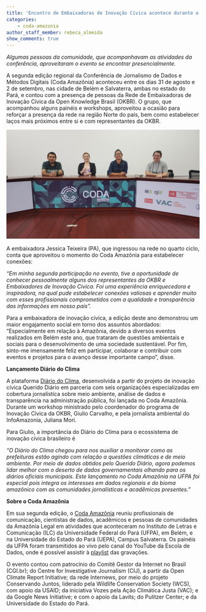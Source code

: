 ```yaml
---
title: 'Encontro de Embaixadoras de Inovação Cívica acontece durante o Coda Amazônia'
categories: 
    - coda-amazonia
author_staff_member: rebeca_almeida
show_comments: true
---
```

*Algumas pessoas da comunidade, que acompanhavam as atividades da conferência, aproveitaram o evento se encontrar presencialmente.*

A segunda edição regional da Conferência de Jornalismo de Dados e Métodos Digitais (Coda Amazônia) aconteceu entre os dias 31 de agosto e 2 de setembro, nas cidade de Belém e Salvaterra, ambas no estado do Pará, e contou com a presença de pessoas da Rede de Embaixadoras de Inovação Cívica da Open Knowledge Brasil (OKBR). O grupo, que acompanhou alguns painéis e workshops, aproveitou a ocasião para reforçar a presença da rede na região Norte do país, bem como estabelecer laços mais próximos entre si e com representantes da OKBR.   

![encontro-codaAM](/images/posts/2023-09-15-embaixadoras-codaAM.jpeg)

A embaixadora Jessica Teixeira (PA), que ingressou na rede no quarto ciclo, conta que aproveitou o momento do Coda Amazônia para estabelecer conexões: 

*“Em minha segunda participação no evento, tive a oportunidade de conhecer pessoalmente alguns dos representantes da OKBR e Embaixadores de Inovação Cívica. Foi uma experiência enriquecedora e inspiradora, na qual pude estabelecer conexões valiosas e aprender muito com esses profissionais comprometidos com a qualidade e transparência das informações em nosso país”.* 

Para a embaixadora de inovação cívica, a edição deste ano demonstrou um maior engajamento social em torno dos assuntos abordados: “Especialmente em relação à Amazônia, devido a diversos eventos realizados em Belém este ano, que trataram de questões ambientais e sociais para o desenvolvimento de uma sociedade sustentável. Por fim, sinto-me imensamente feliz em participar, colaborar e contribuir com eventos e projetos para o avanço desse importante campo”, disse.


**Lançamento Diário do Clima**

A plataforma [Diário do Clima](https://diariodoclima.org.br/), desenvolvida a partir do projeto de inovação cívica Querido Diário em parceria com seis organizações especializadas em cobertura jornalística sobre meio ambiente, análise de dados e transparência na administração pública, foi lançada no Coda Amazônia. Durante um workshop ministrado pelo coordenador do programa de Inovação Cívica da OKBR, Giulio Carvalho, e pela jornalista ambiental do InfoAmazonia, Juliana Mori. 

Para Giulio, a importância do Diário do Clima para o ecossistema de inovação cívica brasileiro é 

*“O Diário do Clima chegou para nos auxiliar a monitorar como as prefeituras estão agindo com relação a questões climáticas e de meio ambiente. Por meio de dados obtidos pelo Querido Diário, agora podemos lidar melhor com o deserto de dados governamentais olhando para os diários oficiais municipais. Este lançamento no Coda Amazônia na UFPA foi especial pois integra os interesses em dados regionais e do bioma amazônico com as comunidades jornalísticas e acadêmicas presentes.”*

**Sobre o Coda Amazônia**

Em sua segunda edição, o [Coda Amazônia](https://escoladedados.org/coda/coda-amz2023/) reuniu profissionais de comunicação, cientistas de dados, acadêmicos e pessoas de comunidades da Amazônia Legal em atividades que aconteceram no Instituto de Letras e Comunicação (ILC) da Universidade Federal do Pará (UFPA), em Belém, e na Universidade do Estado do Pará (UEPA), Campus Salvaterra. Os painéis da UFPA foram transmitidos ao vivo pelo canal do YouTube da Escola de Dados, onde é possível assistir à [playlist](https://www.youtube.com/playlist?list=PLpWp6ibmzPTcir1Plw32zG-URXiDTyUC1) das gravações.

O evento contou com patrocínio do Comitê Gestor da Internet no Brasil (CGI.br); do Centre for Investigative Journalism (CIJ), a partir da Open Climate Report Initiative; da rede Internews, por meio do projeto Conservando Juntos, liderado pela Wildlife Conservation Society (WCS), com apoio da USAID; da iniciativa Vozes pela Ação Climática Justa (VAC); e da Google News Initiative; e com o apoio da Lavits; do Pulitzer Center; e da Universidade do Estado do Pará.
